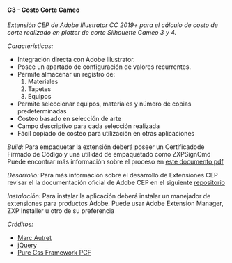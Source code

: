 #### C3 - Costo Corte Cameo

*Extensión CEP de Adobe Illustrator CC 2019+ para el cálculo de costo de corte realizado en plotter de corte Silhouette Cameo 3 y 4.*

_Características:_
- Integración directa con Adobe Illustrator.
- Posee un apartado de configuración de valores recurrentes.
- Permite almacenar un registro de:
    1. Materiales
    2. Tapetes
    3. Equipos
- Permite seleccionar equipos, materiales y número de copias predeterminadas
- Costeo basado en selección de arte
- Campo descriptivo para cada selección realizada
- Fácil copiado de costeo para utilización en otras aplicaciones



_Build:_
Para empaquetar la extensión deberá poseer un Certificadode Firmado de Código y una utilidad de empaquetado como ZXPSignCmd
Puede encontrar más información sobre el proceso en [este documento pdf](https://wwwimages2.adobe.com/content/dam/acom/en/devnet/creativesuite/pdfs/SigningTechNote_CC.pdf)

_Desarrollo:_
Para más información sobre el desarrollo de Extensiones CEP revisar el la documentación oficial de Adobe CEP en el siguiente [repositorio](https://github.com/Adobe-CEP)

_Instalación:_
Para instalar la aplicación deberá instalar un manejador de extensiones para productos Adobe.
Puede usar Adobe Extension Manager, ZXP Installer u otro de su preferencia


_Créditos:_
- [Marc Autret](https://github.com/indiscripts)
- [jQuery](https://github.com/jquery)
- [Pure Css Framework PCF](http://www.purecssframework.com/index.php)


